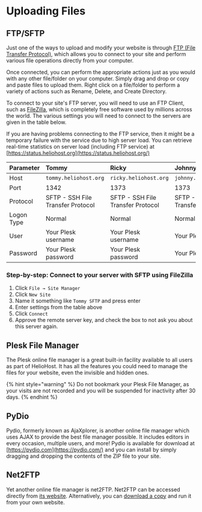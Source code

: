 # Uploading Files

## FTP/SFTP

Just one of the ways to upload and modify your website is through [FTP \(File Transfer Protocol\)](http://en.wikipedia.org/wiki/FTP), which allows you to connect to your site and perform various file operations directly from your computer.

Once connected, you can perform the appropriate actions just as you would with any other file/folder on your computer. Simply drag and drop or copy and paste files to upload them. Right click on a file/folder to perform a variety of actions such as Rename, Delete, and Create Directory.

To connect to your site's FTP server, you will need to use an FTP Client, such as [FileZilla](http://filezilla-project.org/), which is completely free software used by millions across the world. The various settings you will need to connect to the servers are given in the table below.

If you are having problems connecting to the FTP service, then it might be a temporary failure with the service due to high server load. You can retrieve real-time statistics on server load \(including FTP service\) at [https://status.heliohost.org](https://status.heliohost.org/)

| Parameter | Tommy | Ricky | Johnny |
| :--- | :--- | :--- | :--- |
| Host | `tommy.heliohost.org` | `ricky.heliohost.org` | `johnny.heliohost.org` |
| Port | 1342 | 1373 | 1373 |
| Protocol | SFTP - SSH File Transfer Protocol | SFTP - SSH File Transfer Protocol | SFTP - SSH File Transfer Protocol |
| Logon Type | Normal | Normal | Normal |
| User | Your Plesk username | Your Plesk username | Your Plesk username |
| Password | Your Plesk password | Your Plesk password | Your Plesk password |

### Step-by-step: Connect to your server with SFTP using FileZilla

1. Click `File → Site Manager`
2. Click `New Site`
3. Name it something like `Tommy SFTP` and press enter
4. Enter settings from the table above
5. Click `Connect`
6. Approve the remote server key, and check the box to not ask you about this server again.

## Plesk File Manager

The Plesk online file manager is a great built-in facility available to all users as part of HelioHost. It has all the features you could need to manage the files for your website, even the invisible and hidden ones. 

{% hint style="warning" %}
Do not bookmark your Plesk File Manager, as your visits are not recorded and you will be suspended for inactivity after 30 days.
{% endhint %}

## **PyDio**

Pydio, formerly known as AjaXplorer, is another online file manager which uses AJAX to provide the best file manager possible. It includes editors in every occasion, multiple users, and more! Pydio is available for download at [https://pydio.com](https://pydio.com/) and you can install by simply dragging and dropping the contents of the ZIP file to your site.

## Net2FTP

Yet another online file manager is net2FTP. Net2FTP can be accessed directly from [its website](http://net2ftp.com/). Alternatively, you can [download a copy](http://net2ftp.com/index.php?state=homepage&state2=3) and run it from your own website.

